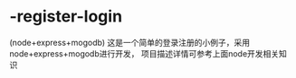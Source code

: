 # -register-login
(node+express+mogodb)
这是一个简单的登录注册的小例子，采用node+express+mogodb进行开发，
项目描述详情可参考上面node开发相关知识
